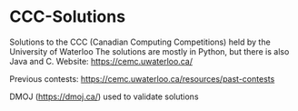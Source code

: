 # CCC-Solutions
Solutions to the CCC (Canadian Computing Competitions) held by the University of Waterloo
The solutions are mostly in Python, but there is also Java and C.
Website: https://cemc.uwaterloo.ca/

Previous contests: https://cemc.uwaterloo.ca/resources/past-contests


DMOJ (https://dmoj.ca/) used to validate solutions